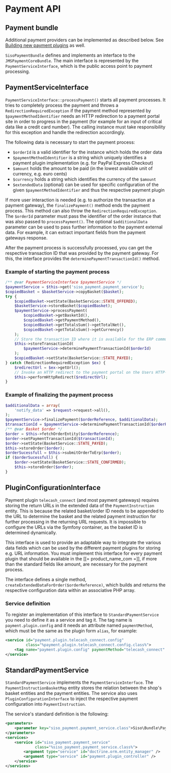 # Payment API

## Payment bundle

Additional payment providers can be implemented as described below. See [Building new payment plugins](building_new_payment_plugins.md) as well.

`SisoPaymentBundle` defines and implements an interface to the `JMSPaymentCoreBundle`. 
The main interface is represented by the `PaymentServiceInterface`, which is the public access point to payment processing.

## PaymentServiceInterface

`PaymentServiceInterface::processPayment()` starts all payment processes.
It tries to completely process the payment and throws a `RedirectionRequiredException`
if the payment method represented by `$paymentMethodIdentifier` needs an HTTP redirection to a payment portal site in order to progress in the payment
(for example for an input of critical data like a credit card number).
The calling instance must take responsibility for this exception and handle the redirection accordingly.

The following data is necessary to start the payment process:

- `$orderId` is a valid identifier for the instance which holds the order data
- `$paymentMethodIdentifier` is a string which uniquely identifies a payment plugin implementation (e.g. for PayPal Express Checkout)
- `$amount` holds the amount to be paid (in the lowest available unit of currency, e.g. euro cents)
- `$currency` holds a string which identifies the currency of the `$amount`
- `$extendedData` (optional) can be used for specific configuration of the given `$paymentMethodIdentifier` and thus the respective payment plugin

If more user interaction is needed (e.g. to authorize the transaction at a payment gateway),
the `finalizePayment()` method ends the payment process.
This method can also throw the `RedirectionRequiredException`.
The `$orderId` parameter must pass the identifier of the order instance that was also passed to `processPayment()`.
The optional `$additionalData` parameter can be used to pass further information to the payment external data. For example, it can extract important fields from the payment gateways response.

After the payment process is successfully processed, you can get the respective transaction ID
that was provided by the payment gateway. For this, the interface provides the `determinePaymentTransactionId()` method.

### Example of starting the payment process

``` php
/** @var PaymentServiceInterface $paymentService */
$paymentService = $this->get('siso_payment.payment_service');
$copiedBasket = $basketService->copyBasket($basket);
try {
    $copiedBasket->setState(BasketService::STATE_OFFERED);
    $basketService->storeBasket($copiedBasket);
    $paymentService->processPayment(
        $copiedBasket->getBasketId(),
        $copiedBasket->getPaymentMethod(),
        $copiedBasket->getTotalsSum()->getTotalNet(),
        $copiedBasket->getTotalsSum()->getCurrency()
    );
    // Store the transaction ID where it is available for the ERP communication
    $this->storeTransactionId(
        $paymentService->determinePaymentTransactionId($orderId)
    );
    $copiedBasket->setState(BasketService::STATE_PAYED);
} catch (RedirectionRequiredException $ex) {
    $redirectUrl = $ex->getUrl();
    // Invoke an HTTP redirect to the payment portal on the Users HTTP-client 
    $this->performHttpRedirect($redirectUrl);
}
```

### Example of finalizing the payment process

``` php
$additionalData = array(
    'notify_data' => $request->request->all(),
);
$paymentService->finalizePayment($orderReference, $additionalData);
$transactionId = $paymentService->determinePaymentTransactionId($orderReference);
/** @var Basket $order */
$order = $this->fetchOrderEntity($orderReference);
$order->setPaymentTransactionId($transactionId);
$order->setState(BasketService::STATE_PAYED);
$this->storeOrder($order);
$orderSucessfull = $this->submitOrderToErp($order);
if ($orderSucessfull) {
    $order->setState(BasketService::STATE_CONFIRMED);
    $this->storeOrder($order);
}
```

## PluginConfigurationInterface

Payment plugin `telecash_connect` (and most payment gateways) requires storing the return URLs in the extended data of the `PaymentInstruction` entity.
This is because the related basket/order ID needs to be appended to the URL to determine the basket
and the related payment instruction for further processing in the returning URL requests.
It is impossible to configure the URLs via the Symfony container, as the basket ID is determined dynamically.

This interface is used to provide an adaptable way to integrate the various data fields which can be used by the different payment plugins for storing e.g. URL information.
You must implement this interface for every payment plugin that should be available in the [[= product_name_com =]],
if more than the standard fields like amount, are necessary for the payment process.

The interface defines a single method, `createExtendedDataForOrder($orderReference)`,
which builds and returns the respective configuration data within an associative PHP array.

### Service definition

To register an implementation of this interface to `StandardPaymentService` you need to define it as a service and tag it.
The tag name is `payment.plugin.config` and it needs an attribute named `paymentMethod`,
which must be the same as the plugin form `alias`, for example:

``` xml
<service id="payment.plugin.telecash_connect.config"
         class="%payment.plugin.telecash_connect.config.class%">
    <tag name="payment.plugin.config" paymentMethod="telecash_connect" />
</service>
```

## StandardPaymentService

`StandardPaymentService` implements the `PaymentServiceInterface`.
The `PaymentInstructionBasketMap` entity stores the relation between the shop's basket entities and the payment entities.
The service also uses `PluginConfigurationInterface` to inject the respective payment configuration into `PaymentInstruction`.

The service's standard definition is the following:

``` xml
<parameters>
    <parameter key="siso_payment.payment_service.class">Siso\Bundle\PaymentBundle\Api\StandardPaymentService</parameter>
</parameters>
<services>
    <service id="siso_payment.payment_service"
             class="%siso_payment.payment_service.class%">
        <argument type="service" id="doctrine.orm.entity_manager" />
        <argument type="service" id="payment.plugin_controller" />
    </service>
</services>
```
